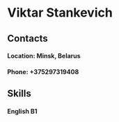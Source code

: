 # Viktar Stankevich
## Contacts
#### Location: Minsk, Belarus
#### Phone: +375297319408
## Skills
#### English B1
